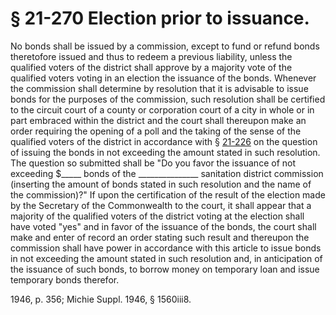 # § 21-270 Election prior to issuance.

<p>No bonds shall be issued by a commission, except to fund or refund bonds theretofore issued and thus to redeem a previous liability, unless the qualified voters of the district shall approve by a majority vote of the qualified voters voting in an election the issuance of the bonds. Whenever the commission shall determine by resolution that it is advisable to issue bonds for the purposes of the commission, such resolution shall be certified to the circuit court of a county or corporation court of a city in whole or in part embraced within the district and the court shall thereupon make an order requiring the opening of a poll and the taking of the sense of the qualified voters of the district in accordance with § <a href='http://law.lis.virginia.gov/vacode/21-226/'>21-226</a> on the question of issuing the bonds in not exceeding the amount stated in such resolution. The question so submitted shall be "Do you favor the issuance of not exceeding $_____ bonds of the _______________ sanitation district commission (inserting the amount of bonds stated in such resolution and the name of the commission)?" If upon the certification of the result of the election made by the Secretary of the Commonwealth to the court, it shall appear that a majority of the qualified voters of the district voting at the election shall have voted "yes" and in favor of the issuance of the bonds, the court shall make and enter of record an order stating such result and thereupon the commission shall have power in accordance with this article to issue bonds in not exceeding the amount stated in such resolution and, in anticipation of the issuance of such bonds, to borrow money on temporary loan and issue temporary bonds therefor.</p><p>1946, p. 356; Michie Suppl. 1946, § 1560iii8.</p>